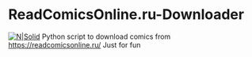 # ReadComicsOnline.ru-Downloader
[![N|Solid](https://img.shields.io/badge/Package-Comickaze-blue?style=for-the-badge)](https://nodesource.com/products/nsolid)
Python script to download comics from https://readcomicsonline.ru/
Just for fun
